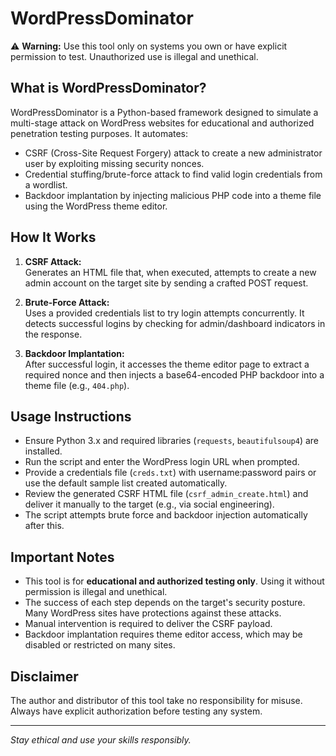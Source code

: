 # WordPressDominator

⚠️ **Warning:** Use this tool only on systems you own or have explicit permission to test. Unauthorized use is illegal and unethical.

## What is WordPressDominator?

WordPressDominator is a Python-based framework designed to simulate a multi-stage attack on WordPress websites for educational and authorized penetration testing purposes. It automates:

- CSRF (Cross-Site Request Forgery) attack to create a new administrator user by exploiting missing security nonces.
- Credential stuffing/brute-force attack to find valid login credentials from a wordlist.
- Backdoor implantation by injecting malicious PHP code into a theme file using the WordPress theme editor.

## How It Works

1. **CSRF Attack:**  
   Generates an HTML file that, when executed, attempts to create a new admin account on the target site by sending a crafted POST request.

2. **Brute-Force Attack:**  
   Uses a provided credentials list to try login attempts concurrently. It detects successful logins by checking for admin/dashboard indicators in the response.

3. **Backdoor Implantation:**  
   After successful login, it accesses the theme editor page to extract a required nonce and then injects a base64-encoded PHP backdoor into a theme file (e.g., `404.php`).

## Usage Instructions

- Ensure Python 3.x and required libraries (`requests`, `beautifulsoup4`) are installed.  
- Run the script and enter the WordPress login URL when prompted.  
- Provide a credentials file (`creds.txt`) with username:password pairs or use the default sample list created automatically.  
- Review the generated CSRF HTML file (`csrf_admin_create.html`) and deliver it manually to the target (e.g., via social engineering).  
- The script attempts brute force and backdoor injection automatically after this.

## Important Notes

- This tool is for **educational and authorized testing only**. Using it without permission is illegal and unethical.  
- The success of each step depends on the target's security posture. Many WordPress sites have protections against these attacks.  
- Manual intervention is required to deliver the CSRF payload.  
- Backdoor implantation requires theme editor access, which may be disabled or restricted on many sites.

## Disclaimer

The author and distributor of this tool take no responsibility for misuse. Always have explicit authorization before testing any system.

---

*Stay ethical and use your skills responsibly.*
